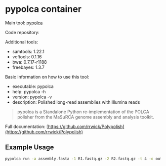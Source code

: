 # pypolca container

Main tool: [pypolca](https://github.com/gbouras13/pypolca)
  
Code repository:

Additional tools:
- samtools: 1.22.1
- vcftools: 0.1.16
- bwa: 0.7.17-r1188
- freebayes: 1.3.7

Basic information on how to use this tool:
- executable: pypolca
- help: pypolca -h
- version: pypolca -v
- description: Polished long-read assemblies with Illumina reads

> pypolca is a Standalone Python re-implementation of the POLCA polisher from the MaSuRCA genome assembly and analysis toolkit.
  
Full documentation: [https://github.com/rrwick/Polypolish](https://github.com/rrwick/Polypolish)

## Example Usage

```bash
pypolca run -a assembly.fasta -1 R1.fastq.gz -2 R2.fastq.gz -t 4 -o output 
```
